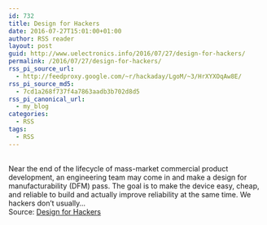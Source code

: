```yaml
---
id: 732
title: Design for Hackers
date: 2016-07-27T15:01:00+01:00
author: RSS reader
layout: post
guid: http://www.uelectronics.info/2016/07/27/design-for-hackers/
permalink: /2016/07/27/design-for-hackers/
rss_pi_source_url:
  - http://feedproxy.google.com/~r/hackaday/LgoM/~3/HrXYXOqAw8E/
rss_pi_source_md5:
  - 7cd1a268f737f4a7863aadb3b702d8d5
rss_pi_canonical_url:
  - my_blog
categories:
  - RSS
tags:
  - RSS
---
```

&#013;  
Near the end of the lifecycle of mass-market commercial product development, an engineering team may come in and make a design for manufacturability (DFM) pass. The goal is to make the device easy, cheap, and reliable to build and actually improve reliability at the same time. We hackers don’t usually…&#013;  
Source: <a href="http://feedproxy.google.com/~r/hackaday/LgoM/~3/HrXYXOqAw8E/" target="_blank">Design for Hackers</a>
